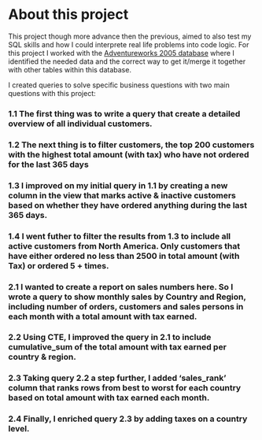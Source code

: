 # About  this project


This project though more advance then the previous, aimed to also test my SQL skills and how I could interprete real life problems into code logic. For this project I worked with the <a href='https://learn.microsoft.com/en-us/sql/samples/adventureworks-install-configure?view=sql-server-ver16&tabs=ssms' target='_blank'>Adventureworks 2005 database</a> where I identified the needed data and the correct way to get it/merge it together with other tables within this database.

I created queries to solve specific business questions with two main questions with this project:

### 1.1 The first thing was to write a query that create a detailed overview of all individual customers.

### 1.2 The next thing is to filter customers, the top 200 customers with the highest total amount (with tax) who have not ordered for the last 365 days

### 1.3 I improved on my initial query in 1.1 by creating a new column in the view that marks active & inactive customers based on whether they have ordered anything during the last 365 days.

### 1.4 I went futher to filter the results from 1.3 to include all active customers from North America. Only customers that have either ordered no less than 2500 in total amount (with Tax) or ordered 5 + times.

### 2.1 I wanted to create a report on sales numbers here. So I wrote a query to show monthly sales by Country and Region, including number of orders, customers and sales persons in each month with a total amount with tax earned.

### 2.2 Using CTE, I improved the query in 2.1 to include cumulative_sum of the total amount with tax earned per country & region.

### 2.3 Taking query 2.2 a step further, I added ‘sales_rank’ column that ranks rows from best to worst for each country based on total amount with tax earned each month.

### 2.4 Finally, I enriched query 2.3 by adding taxes on a country level.